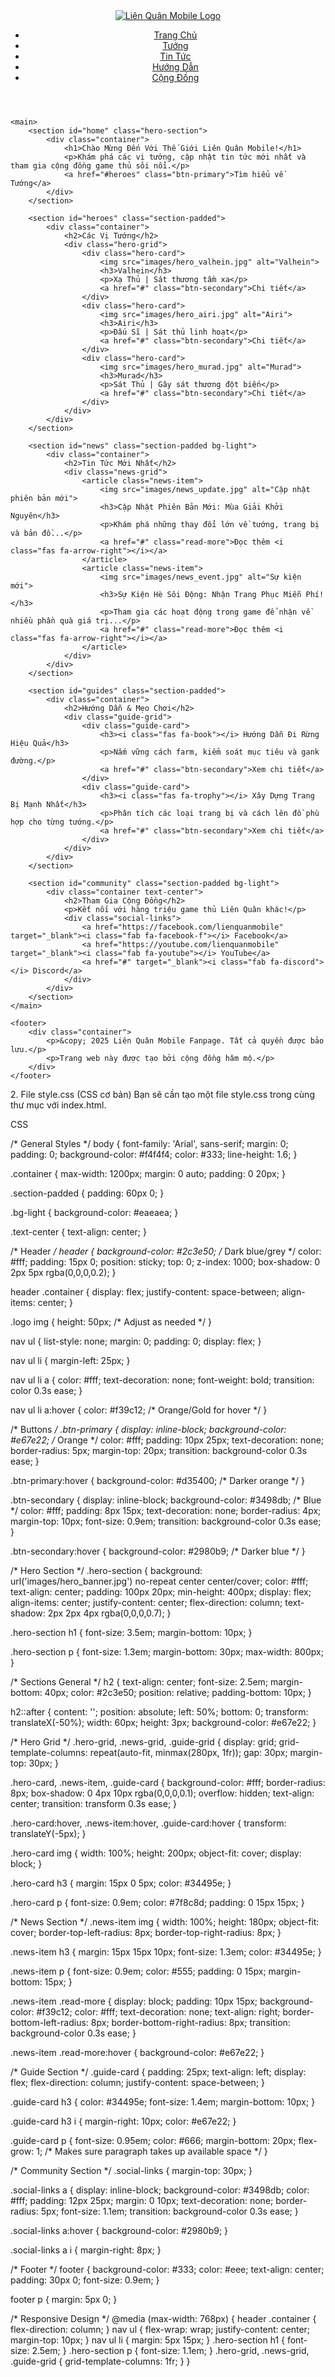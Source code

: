 <!DOCTYPE html>
<html lang="vi">
<head>
    <meta charset="UTF-8">
    <meta name="viewport" content="width=device-width, initial-scale=1.0">
    <title>Liên Quân Mobile - Cộng Đồng Game Thủ</title>
    <link rel="stylesheet" href="style.css">
    <link rel="stylesheet" href="https://cdnjs.cloudflare.com/ajax/libs/font-awesome/6.0.0-beta3/css/all.min.css">
</head>
<body>
    <header>
        <div class="container">
            <div class="logo">
                <a href="#">
                    <img src="images/logo_lqm.png" alt="Liên Quân Mobile Logo">
                </a>
            </div>
            <nav>
                <ul>
                    <li><a href="#home">Trang Chủ</a></li>
                    <li><a href="#heroes">Tướng</a></li>
                    <li><a href="#news">Tin Tức</a></li>
                    <li><a href="#guides">Hướng Dẫn</a></li>
                    <li><a href="#community">Cộng Đồng</a></li>
                </ul>
            </nav>
        </div>
    </header>

    <main>
        <section id="home" class="hero-section">
            <div class="container">
                <h1>Chào Mừng Đến Với Thế Giới Liên Quân Mobile!</h1>
                <p>Khám phá các vị tướng, cập nhật tin tức mới nhất và tham gia cộng đồng game thủ sôi nổi.</p>
                <a href="#heroes" class="btn-primary">Tìm hiểu về Tướng</a>
            </div>
        </section>

        <section id="heroes" class="section-padded">
            <div class="container">
                <h2>Các Vị Tướng</h2>
                <div class="hero-grid">
                    <div class="hero-card">
                        <img src="images/hero_valhein.jpg" alt="Valhein">
                        <h3>Valhein</h3>
                        <p>Xạ Thủ | Sát thương tầm xa</p>
                        <a href="#" class="btn-secondary">Chi tiết</a>
                    </div>
                    <div class="hero-card">
                        <img src="images/hero_airi.jpg" alt="Airi">
                        <h3>Airi</h3>
                        <p>Đấu Sĩ | Sát thủ linh hoạt</p>
                        <a href="#" class="btn-secondary">Chi tiết</a>
                    </div>
                    <div class="hero-card">
                        <img src="images/hero_murad.jpg" alt="Murad">
                        <h3>Murad</h3>
                        <p>Sát Thủ | Gây sát thương đột biến</p>
                        <a href="#" class="btn-secondary">Chi tiết</a>
                    </div>
                </div>
            </div>
        </section>

        <section id="news" class="section-padded bg-light">
            <div class="container">
                <h2>Tin Tức Mới Nhất</h2>
                <div class="news-grid">
                    <article class="news-item">
                        <img src="images/news_update.jpg" alt="Cập nhật phiên bản mới">
                        <h3>Cập Nhật Phiên Bản Mới: Mùa Giải Khởi Nguyên</h3>
                        <p>Khám phá những thay đổi lớn về tướng, trang bị và bản đồ...</p>
                        <a href="#" class="read-more">Đọc thêm <i class="fas fa-arrow-right"></i></a>
                    </article>
                    <article class="news-item">
                        <img src="images/news_event.jpg" alt="Sự kiện mới">
                        <h3>Sự Kiện Hè Sôi Động: Nhận Trang Phục Miễn Phí!</h3>
                        <p>Tham gia các hoạt động trong game để nhận về nhiều phần quà giá trị...</p>
                        <a href="#" class="read-more">Đọc thêm <i class="fas fa-arrow-right"></i></a>
                    </article>
                </div>
            </div>
        </section>

        <section id="guides" class="section-padded">
            <div class="container">
                <h2>Hướng Dẫn & Mẹo Chơi</h2>
                <div class="guide-grid">
                    <div class="guide-card">
                        <h3><i class="fas fa-book"></i> Hướng Dẫn Đi Rừng Hiệu Quả</h3>
                        <p>Nắm vững cách farm, kiểm soát mục tiêu và gank đường.</p>
                        <a href="#" class="btn-secondary">Xem chi tiết</a>
                    </div>
                    <div class="guide-card">
                        <h3><i class="fas fa-trophy"></i> Xây Dựng Trang Bị Mạnh Nhất</h3>
                        <p>Phân tích các loại trang bị và cách lên đồ phù hợp cho từng tướng.</p>
                        <a href="#" class="btn-secondary">Xem chi tiết</a>
                    </div>
                </div>
            </div>
        </section>

        <section id="community" class="section-padded bg-light">
            <div class="container text-center">
                <h2>Tham Gia Cộng Đồng</h2>
                <p>Kết nối với hàng triệu game thủ Liên Quân khác!</p>
                <div class="social-links">
                    <a href="https://facebook.com/lienquanmobile" target="_blank"><i class="fab fa-facebook-f"></i> Facebook</a>
                    <a href="https://youtube.com/lienquanmobile" target="_blank"><i class="fab fa-youtube"></i> YouTube</a>
                    <a href="#" target="_blank"><i class="fab fa-discord"></i> Discord</a>
                </div>
            </div>
        </section>
    </main>

    <footer>
        <div class="container">
            <p>&copy; 2025 Liên Quân Mobile Fanpage. Tất cả quyền được bảo lưu.</p>
            <p>Trang web này được tạo bởi cộng đồng hâm mộ.</p>
        </div>
    </footer>
</body>
</html>
2. File style.css (CSS cơ bản)
Bạn sẽ cần tạo một file style.css trong cùng thư mục với index.html.

CSS

/* General Styles */
body {
    font-family: 'Arial', sans-serif;
    margin: 0;
    padding: 0;
    background-color: #f4f4f4;
    color: #333;
    line-height: 1.6;
}

.container {
    max-width: 1200px;
    margin: 0 auto;
    padding: 0 20px;
}

.section-padded {
    padding: 60px 0;
}

.bg-light {
    background-color: #eaeaea;
}

.text-center {
    text-align: center;
}

/* Header */
header {
    background-color: #2c3e50; /* Dark blue/grey */
    color: #fff;
    padding: 15px 0;
    position: sticky;
    top: 0;
    z-index: 1000;
    box-shadow: 0 2px 5px rgba(0,0,0,0.2);
}

header .container {
    display: flex;
    justify-content: space-between;
    align-items: center;
}

.logo img {
    height: 50px; /* Adjust as needed */
}

nav ul {
    list-style: none;
    margin: 0;
    padding: 0;
    display: flex;
}

nav ul li {
    margin-left: 25px;
}

nav ul li a {
    color: #fff;
    text-decoration: none;
    font-weight: bold;
    transition: color 0.3s ease;
}

nav ul li a:hover {
    color: #f39c12; /* Orange/Gold for hover */
}

/* Buttons */
.btn-primary {
    display: inline-block;
    background-color: #e67e22; /* Orange */
    color: #fff;
    padding: 10px 25px;
    text-decoration: none;
    border-radius: 5px;
    margin-top: 20px;
    transition: background-color 0.3s ease;
}

.btn-primary:hover {
    background-color: #d35400; /* Darker orange */
}

.btn-secondary {
    display: inline-block;
    background-color: #3498db; /* Blue */
    color: #fff;
    padding: 8px 15px;
    text-decoration: none;
    border-radius: 4px;
    margin-top: 10px;
    font-size: 0.9em;
    transition: background-color 0.3s ease;
}

.btn-secondary:hover {
    background-color: #2980b9; /* Darker blue */
}

/* Hero Section */
.hero-section {
    background: url('images/hero_banner.jpg') no-repeat center center/cover;
    color: #fff;
    text-align: center;
    padding: 100px 20px;
    min-height: 400px;
    display: flex;
    align-items: center;
    justify-content: center;
    flex-direction: column;
    text-shadow: 2px 2px 4px rgba(0,0,0,0.7);
}

.hero-section h1 {
    font-size: 3.5em;
    margin-bottom: 10px;
}

.hero-section p {
    font-size: 1.3em;
    margin-bottom: 30px;
    max-width: 800px;
}

/* Sections General */
h2 {
    text-align: center;
    font-size: 2.5em;
    margin-bottom: 40px;
    color: #2c3e50;
    position: relative;
    padding-bottom: 10px;
}

h2::after {
    content: '';
    position: absolute;
    left: 50%;
    bottom: 0;
    transform: translateX(-50%);
    width: 60px;
    height: 3px;
    background-color: #e67e22;
}

/* Hero Grid */
.hero-grid, .news-grid, .guide-grid {
    display: grid;
    grid-template-columns: repeat(auto-fit, minmax(280px, 1fr));
    gap: 30px;
    margin-top: 30px;
}

.hero-card, .news-item, .guide-card {
    background-color: #fff;
    border-radius: 8px;
    box-shadow: 0 4px 10px rgba(0,0,0,0.1);
    overflow: hidden;
    text-align: center;
    transition: transform 0.3s ease;
}

.hero-card:hover, .news-item:hover, .guide-card:hover {
    transform: translateY(-5px);
}

.hero-card img {
    width: 100%;
    height: 200px;
    object-fit: cover;
    display: block;
}

.hero-card h3 {
    margin: 15px 0 5px;
    color: #34495e;
}

.hero-card p {
    font-size: 0.9em;
    color: #7f8c8d;
    padding: 0 15px 15px;
}

/* News Section */
.news-item img {
    width: 100%;
    height: 180px;
    object-fit: cover;
    border-top-left-radius: 8px;
    border-top-right-radius: 8px;
}

.news-item h3 {
    margin: 15px 15px 10px;
    font-size: 1.3em;
    color: #34495e;
}

.news-item p {
    font-size: 0.9em;
    color: #555;
    padding: 0 15px;
    margin-bottom: 15px;
}

.news-item .read-more {
    display: block;
    padding: 10px 15px;
    background-color: #f39c12;
    color: #fff;
    text-decoration: none;
    text-align: right;
    border-bottom-left-radius: 8px;
    border-bottom-right-radius: 8px;
    transition: background-color 0.3s ease;
}

.news-item .read-more:hover {
    background-color: #e67e22;
}

/* Guide Section */
.guide-card {
    padding: 25px;
    text-align: left;
    display: flex;
    flex-direction: column;
    justify-content: space-between;
}

.guide-card h3 {
    color: #34495e;
    font-size: 1.4em;
    margin-bottom: 10px;
}

.guide-card h3 i {
    margin-right: 10px;
    color: #e67e22;
}

.guide-card p {
    font-size: 0.95em;
    color: #666;
    margin-bottom: 20px;
    flex-grow: 1; /* Makes sure paragraph takes up available space */
}

/* Community Section */
.social-links {
    margin-top: 30px;
}

.social-links a {
    display: inline-block;
    background-color: #3498db;
    color: #fff;
    padding: 12px 25px;
    margin: 0 10px;
    text-decoration: none;
    border-radius: 5px;
    font-size: 1.1em;
    transition: background-color 0.3s ease;
}

.social-links a:hover {
    background-color: #2980b9;
}

.social-links a i {
    margin-right: 8px;
}

/* Footer */
footer {
    background-color: #333;
    color: #eee;
    text-align: center;
    padding: 30px 0;
    font-size: 0.9em;
}

footer p {
    margin: 5px 0;
}

/* Responsive Design */
@media (max-width: 768px) {
    header .container {
        flex-direction: column;
    }
    nav ul {
        flex-wrap: wrap;
        justify-content: center;
        margin-top: 10px;
    }
    nav ul li {
        margin: 5px 15px;
    }
    .hero-section h1 {
        font-size: 2.5em;
    }
    .hero-section p {
        font-size: 1.1em;
    }
    .hero-grid, .news-grid, .guide-grid {
        grid-template-columns: 1fr;
    }
}
